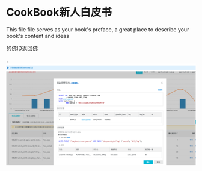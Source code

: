 # CookBook新人白皮书

This file file serves as your book's preface, a great place to describe your book's content and ideas

的佛ID返回佛 

.![](/assets/WechatIMG249.png)

